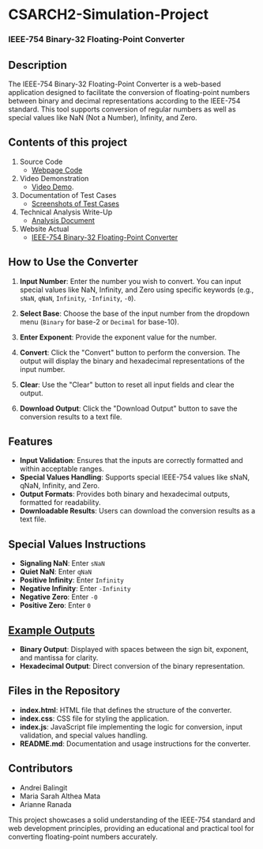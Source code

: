 # CSARCH2-Simulation-Project
### IEEE-754 Binary-32 Floating-Point Converter
## Description
The IEEE-754 Binary-32 Floating-Point Converter is a web-based application designed to facilitate the conversion of floating-point numbers between binary and decimal representations according to the IEEE-754 standard. This tool supports conversion of regular numbers as well as special values like NaN (Not a Number), Infinity, and Zero. 

## Contents of this project

1. Source Code
    - [Webpage Code](index.html)
2. Video Demonstration
    - [Video Demo](https://drive.google.com/file/d/1mSGdYKpHMkBCCt-zeIa0sVZg9inRjW0q/view?usp=drive_link).
3. Documentation of Test Cases
    - [Screenshots of Test Cases](Documentation.pdf)
5. Technical Analysis Write-Up
    - [Analysis Document](Analysis-Write-Up.pdf)
6. Website Actual
    - [IEEE-754 Binary-32 Floating-Point Converter](https://aaaaandreiii.github.io/CSARCH2-Simulation-Project/)

## How to Use the Converter

1. **Input Number**: Enter the number you wish to convert. You can input special values like NaN, Infinity, and Zero using specific keywords (e.g., `sNaN`, `qNaN`, `Infinity`, `-Infinity`, `-0`).

2. **Select Base**: Choose the base of the input number from the dropdown menu (`Binary` for base-2 or `Decimal` for base-10).

3. **Enter Exponent**: Provide the exponent value for the number.

4. **Convert**: Click the "Convert" button to perform the conversion. The output will display the binary and hexadecimal representations of the input number.

5. **Clear**: Use the "Clear" button to reset all input fields and clear the output.

6. **Download Output**: Click the "Download Output" button to save the conversion results to a text file.

## Features
- **Input Validation**: Ensures that the inputs are correctly formatted and within acceptable ranges.
- **Special Values Handling**: Supports special IEEE-754 values like sNaN, qNaN, Infinity, and Zero.
- **Output Formats**: Provides both binary and hexadecimal outputs, formatted for readability.
- **Downloadable Results**: Users can download the conversion results as a text file.

## Special Values Instructions
- **Signaling NaN**: Enter `sNaN`
- **Quiet NaN**: Enter `qNaN`
- **Positive Infinity**: Enter `Infinity`
- **Negative Infinity**: Enter `-Infinity`
- **Negative Zero**: Enter `-0`
- **Positive Zero**: Enter `0`

## [Example Outputs](Documentation.pdf)
- **Binary Output**: Displayed with spaces between the sign bit, exponent, and mantissa for clarity.
- **Hexadecimal Output**: Direct conversion of the binary representation.

## Files in the Repository
- **index.html**: HTML file that defines the structure of the converter.
- **index.css**: CSS file for styling the application.
- **index.js**: JavaScript file implementing the logic for conversion, input validation, and special values handling.
- **README.md**: Documentation and usage instructions for the converter.

## Contributors
- Andrei Balingit
- Maria Sarah Althea Mata
- Arianne Ranada

This project showcases a solid understanding of the IEEE-754 standard and web development principles, providing an educational and practical tool for converting floating-point numbers accurately.

